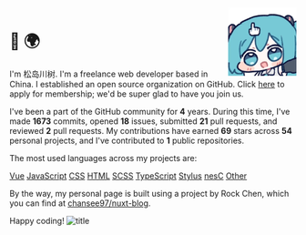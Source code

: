 <img align="right" width="120" height="120" src="https://raw.githubusercontent.com/songdaochuanshu/img/main/miku.gif" alt="Miku">

# 👋 🌍

I'm 松岛川树. I'm a freelance web developer based in China. I established an open source organization on GitHub. Click [here](https://github.com/Magic-Academy/.github/issues/new?assignees=&labels=invite%20me%20to%20the%20organisation&template=invitation.yml&title=Please%20invite%20me%20to%20the%20GitHub%20Community%20Organization) to apply for membership; we'd be super glad to have you join us.

I've been a part of the GitHub community for **4** years. During this time, I've made **1673** commits, opened **18** issues, submitted **21** pull requests, and reviewed **2** pull requests. My contributions have earned **69** stars across **54** personal projects, and I've contributed to **1** public repositories.

The most used languages across my projects are:

[Vue](https://img.shields.io/static/v1?style=flat-square&label=Vue&color=555&labelColor=%2341b883&message=40.6%25)
[JavaScript](https://img.shields.io/static/v1?style=flat-square&label=JavaScript&color=555&labelColor=%23f1e05a&message=23.1%25)
[CSS](https://img.shields.io/static/v1?style=flat-square&label=CSS&color=555&labelColor=%23663399&message=10.6%25)
[HTML](https://img.shields.io/static/v1?style=flat-square&label=HTML&color=555&labelColor=%23e34c26&message=5.4%25)
[SCSS](https://img.shields.io/static/v1?style=flat-square&label=SCSS&color=555&labelColor=%23c6538c&message=4.9%25)
[TypeScript](https://img.shields.io/static/v1?style=flat-square&label=TypeScript&color=555&labelColor=%233178c6&message=4.1%25)
[Stylus](https://img.shields.io/static/v1?style=flat-square&label=Stylus&color=555&labelColor=%23ff6347&message=3.4%25)
[nesC](https://img.shields.io/static/v1?style=flat-square&label=nesC&color=555&labelColor=%2394B0C7&message=3.1%25)
[Other](https://img.shields.io/static/v1?style=flat-square&label=Other&color=555&labelColor=%23ededed&message=4.3%25)

By the way, my personal page is built using a project by Rock Chen, which you can find at [chansee97/nuxt-blog](https://github.com/chansee97/nuxt-blog).

Happy coding!
![title](https://raw.githack.com/songdaochuanshu/songdaochuanshu/main/github-contribution-grid-snake.svg)